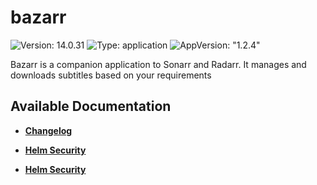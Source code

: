 # bazarr

![Version: 14.0.31](https://img.shields.io/badge/Version-14.0.31-informational?style=flat-square) ![Type: application](https://img.shields.io/badge/Type-application-informational?style=flat-square) ![AppVersion: "1.2.4"](https://img.shields.io/badge/AppVersion-"1.2.4"-informational?style=flat-square)

Bazarr is a companion application to Sonarr and Radarr. It manages and downloads subtitles based on your requirements

## Available Documentation

- [**Changelog**](CHANGELOG)

- [**Helm Security**](container-security)

- [**Helm Security**](helm-security)


